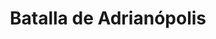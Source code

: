 ﻿---
title: "Batalla de Adrianópolis"
permalink: periodes_119.html
layout: periode
dataInici: 378
sidebar: periodes
pares:
  - 567:
    title: "Guerra gótica"
    dataInici: "(376)"
    dataFi: "(382)"

fills:
jocsPrincipals:
jocsEscenaris:
jocsEpoca:
  - title: "Ancient Battles Deluxe Expansion Kit 3: Strange Ordnance"
    bggId: 42337
    escenari: "2nd Adrianople"

  - title: "Battles of the Ancient World Volume III"
    bggId: 7082
    escenari: "Adrianople"

jocsEpocaEscenaris:
---
